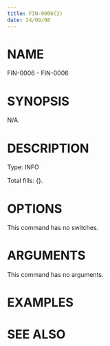 ```yaml
---
title: FIN-0006(2)
date: 24/09/08
---
```


# NAME

FIN-0006 - FIN-0006

# SYNOPSIS

N/A.

# DESCRIPTION

Type: INFO

Total fills: {}.

# OPTIONS

This command has no switches.

# ARGUMENTS

This command has no arguments.

# EXAMPLES

# SEE ALSO
